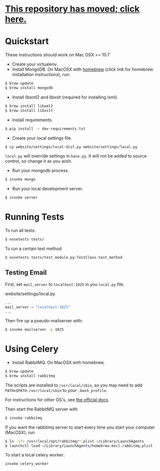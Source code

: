 [This repository has moved; click here.](http://github.com/CenterForOpenScience/openscienceframework/)
===========================

Quickstart
==========

These instructions should work on Mac OSX >= 10.7

- Create your virtualenv.
- Install MongoDB. On MacOSX with [homebrew](http://brew.sh/) (click link for homebrew installation instructions), run:

```bash
$ brew update 
$ brew install mongodb
```

- Install libxml2 and libxslt (required for installing lxml).

```bash
$ brew install libxml2
$ brew install libxslt
```

- Install requirements.

```bash
$ pip install -r dev-requirements.txt
```

- Create your local settings file.

```bash
$ cp website/settings/local-dist.py website/settings/local.py
```

`local.py` will override settings in `base.py`. It will not be added to source control, so change it as you wish.

- Run your mongodb process.

```bash
$ invoke mongo
```

- Run your local development server.

```bash
$ invoke server
```

Running Tests
=============

To run all tests:

```bash
$ nosetests tests/
```

To run a certain test method

```bash
$ nosetests tests/test_module.py:TestClass.test_method
```

Testing Email
-------------

First, set `mail_server` to `localhost:1025` in you `local.py` file.

website/settings/local.py

```python
...
mail_server = "localhost:1025"
...
```

Then fire up a pseudo-mailserver with:

```bash
$ invoke mailserver -p 1025
```

Using Celery
============

- Install RabbitMQ. On MacOSX with homebrew,

```bash
$ brew update
$ brew install rabbitmq
```
The scripts are installed to `/usr/local/sbin`, so you may need to add `PATH=$PATH:/usr/local/sbin` to your `.bash_profile`.

For instructions for other OS's, see [the official docs](http://www.rabbitmq.com/download.html).

Then start the RabbitMQ server with

```bash
$ invoke rabbitmq
```

If you want the rabbitmq server to start every time you start your computer (MacOSX), run

```bash
$ ln -sfv /usr/local/opt/rabbitmq/*.plist ~/Library/LaunchAgents
$ launchctl load ~/Library/LaunchAgents/homebrew.mxcl.rabbitmq.plist
```

To start a local celery worker:

```bash
invoke celery_worker
```


